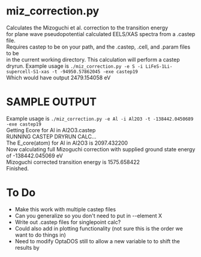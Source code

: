 # miz_correction.py


Calculates the Mizoguchi et al. correction to the transition energy \
for plane wave pseudopotential calculated EELS/XAS spectra from a .castep file.\
Requires castep to be on your path, and the .castep, .cell, and .param files to be\
in the current working directory. This calculation will perform a castep dryrun.
Example usage is `./miz_correction.py -e S -i LiFeS-1Li-supercell-S1-xas -t -94950.57862045 -exe castep19`\
Which would have output 2479.154058 eV

# SAMPLE OUTPUT
Example usage is `./miz_correction.py -e Al -i Al2O3 -t -138442.0450689 -exe castep19`\
Getting Ecore for Al in Al2O3.castep\
RUNNING CASTEP DRYRUN CALC...\
The E_core(atom) for Al in Al2O3 is 2097.432200\
Now calculating full Mizoguchi correction with supplied ground state energy of -138442.045069 eV\
Mizoguchi corrected transition energy is 1575.658422\
Finished.

# To Do

- Make this work with multiple castep files 
- Can you generalize so you don't need to put in --element X
- Write out .castep files for singlepoint calc?
- Could also add in plotting functionality (not sure this is the order we want to do things in)
- Need to modify OptaDOS still to allow a new variable to to shift the results by
